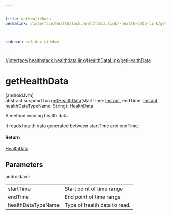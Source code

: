 ```yaml
---


title: getHealthData
permalink: /interface/healthstack.healthdata.link/-health-data-link/get-health-data.html



sidebar: sdk_doc_sidebar

---
```



//[interface](/hl_interface.html)/[healthstack.healthdata.link](../index.html)/[HealthDataLink](index.html)/[getHealthData](get-health-data.html)



# getHealthData



[androidJvm]\
abstract suspend fun [getHealthData](get-health-data.html)(startTime: [Instant](https://developer.android.com/reference/kotlin/java/time/Instant.html), endTime: [Instant](https://developer.android.com/reference/kotlin/java/time/Instant.html), healthDataTypeName: [String](https://kotlinlang.org/api/latest/jvm/stdlib/kotlin/-string/index.html)): [HealthData](../-health-data/index.html)



A method reading health data.



It reads health data generated between startTime and endTime.



#### Return



[HealthData](../-health-data/index.html)



## Parameters


androidJvm

| | |
|---|---|
| startTime | Start point of time range |
| endTime | End point of time range |
| healthDataTypeName | Type of health data to read. |






